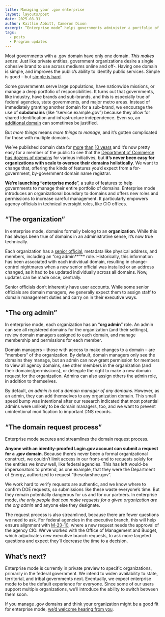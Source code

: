 ```yaml
---
title: Managing your .gov enterprise
layout: layouts/post
date: 2025-08-31
author: Kaitlin Abbitt, Cameron Dixon
excerpt: “Enterprise mode” helps governments administer a portfolio of domains
tags:
  - posts
  - Program updates
---
```


Most governments with a .gov domain have only one domain. *This makes sense*: Just like private entities, government organizations desire a single cohesive brand to use across mediums online and off-. Having one domain is simple, and improves the public’s ability to identify public services. Simple is good – but [simple is hard](https://www.rfc-editor.org/rfc/rfc1925.html#:~:text=It%20is%20more%20complicated%20than%20you%20think).

Some governments serve large populations, have nationwide missions, or manage a deep portfolio of responsibilities. It turns out that governments, like industry, have brands and sub-brands, and this is especially true of federal agencies, state governments, and major metro areas. Instead of immediately granting another domain for a sub-brand, we encourage the use of **subdomains** (like “service.example.gov”) because they allow for shared identification and infrastructure independence. Even so, an [additional domain](https://get.gov/domains/before/#one-domain-per-service) can sometimes be justified.

But *more things* means *more things to manage*, and it’s gotten complicated for those with multiple domains.

We’ve published domain data for [more](https://github.com/cisagov/dotgov-data/commits/main/current-full.csv) [than](https://github.com/cisagov/dotgov-data/commits/67f7f981e09d9518c653cb527607031d37ae0f66/dotgov-domains/current-full.csv) [10 years](https://github.com/GSA/data/commits/master/dotgov-domains?after=5f2cd6c2adbede6032fb46d19ec0437c0f5758e7+104) and it’s now pretty easy for a member of the public to see that the [Department of Commerce has dozens of domains](https://flatgithub.com/cisagov/dotgov-data/blob/main/current-full.csv?filename=current-full.csv&filters=Agency%3Ddepartment%2520of%2520commerce) for various initiatives, but **it’s never been easy for organizations with scale to oversee their domains holistically**. We want to change that, offering the kinds of features you’d expect from a for-government, by-government domain name registrar.

**We’re launching “enterprise mode**”, a suite of features to help governments to manage their entire portfolio of domains. Enterprise mode introduces an organizational boundary to domains and offers new roles and permissions to increase careful management. It particularly empowers agency officials in technical oversight roles, like CIO offices.

## “The organization”

In enterprise mode, domains formally belong to an **organization**. While this has always been true of domains in an administrative sense, it’s now true technically. 

Each organization has a [senior official](https://get.gov/domains/eligibility/#you-must-have-approval-from-a-senior-official-within-your-organization), metadata like physical address, and members, including an “org admin**”** role. Historically, this information has been associated with each individual domain, resulting in change-control nightmares when a new senior official was installed or an address changed, as it had to be updated individually across all domains. Now, updates can be made once, centrally.

Senior officials don’t inherently have user accounts. While some senior officials are domain managers, we generally expect them to assign staff to domain management duties and carry on in their executive ways.

## “The org admin”

In enterprise mode, each organization has an “**org admin**” role. An admin can see all registered domains for the organization (and their settings), review domain managers assigned to each domain, and manage membership and permissions for each member. 

Domain managers – those with access to make changes to a domain – are “members” of the organization. By default, domain managers only see the domains they manage, but an admin can now grant permission for members to view all agency domains, see other members in the organization (and their domains/permissions), or delegate the right to make a new domain request for the organization. Admins can also assign others the admin role, in addition to themselves.

By default, *an admin is not a domain manager of any domains*. However, as an admin, they can add themselves to any organization domain. This small speed bump was intentional after our research indicated that most potential admins were unlikely to be domain managers, too, and we want to prevent unintentional modification to important DNS records.

## “The domain request process”

Enterprise mode secures and streamlines the domain request process.

**Anyone with an identity-proofed Login.gov account can submit a request for a .gov domain**. Because there’s never been a formal organizational construct, we couldn’t limit access in our front-end to requests solely for the entities we know well, like federal agencies. This has left would-be impersonators to pretend, as one example, that they were the Department of Energy, authorized to request “thesolarshoe.gov”. 

We work hard to verify requests are authentic, and we know where to confirm DOE requests, so submissions like these waste everyone’s time. But they remain potentially dangerous for us and for our partners. In enterprise mode, *the only people that can make requests for a given organization are the org admin* and anyone else they designate. 

The request process is also streamlined, because there are fewer questions we need to ask. For federal agencies in the executive branch, this will help ensure alignment with [M-23-10](https://www.whitehouse.gov/wp-content/uploads/2023/02/M-23-10-DOTGOV-Act-Guidance.pdf), where a new request needs the approval of the agency CIO. We’ve worked with the Office of Management and Budget, which adjudicates new executive branch requests, to ask more targeted questions and expect they’ll decrease the time to a decision.

## What’s next?

Enterprise mode is currently in private preview to specific organizations, primarily in the federal government. We intend to widen availability to state, territorial, and tribal governments next. Eventually, we expect enterprise mode to be the default experience for everyone. Since some of our users support multiple organizations, we’ll introduce the ability to switch between them soon.

If you manage .gov domains and think your organization might be a good fit for enterprise mode, [we’d welcome hearing from you](https://get.gov/contact/).
